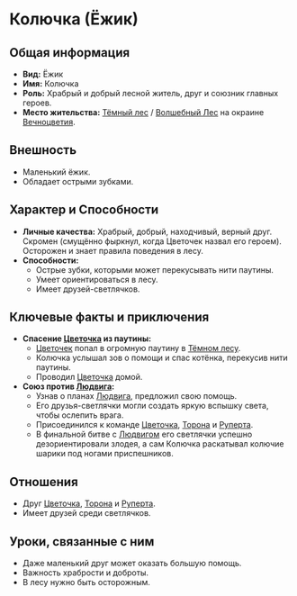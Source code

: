 # Колючка (Ёжик)

## Общая информация
- **Вид:** Ёжик
- **Имя:** Колючка
- **Роль:** Храбрый и добрый лесной житель, друг и союзник главных героев.
- **Место жительства:** [Тёмный лес](places/tyomniy_les_vechnotsvetie.md) / [Волшебный Лес](places/volshebniy_les.md) на окраине [Вечноцветия](places/vechnotsvetie_korolevstvo.md).

## Внешность
- Маленький ёжик.
- Обладает острыми зубками.

## Характер и Способности
- **Личные качества:** Храбрый, добрый, находчивый, верный друг. Скромен (смущённо фыркнул, когда Цветочек назвал его героем). Осторожен и знает правила поведения в лесу.
- **Способности:**
    - Острые зубки, которыми может перекусывать нити паутины.
    - Умеет ориентироваться в лесу.
    - Имеет друзей-светлячков.

## Ключевые факты и приключения
- **Спасение [Цветочка](characters/main_heroes/cvetochek.md) из паутины:**
    - [Цветочек](characters/main_heroes/cvetochek.md) попал в огромную паутину в [Тёмном лесу](places/tyomniy_les_vechnotsvetie.md).
    - Колючка услышал зов о помощи и спас котёнка, перекусив нити паутины.
    - Проводил [Цветочка](characters/main_heroes/cvetochek.md) домой.
- **Союз против [Людвига](characters/villains/ludvig.md):**
    - Узнав о планах [Людвига](characters/villains/ludvig.md), предложил свою помощь.
    - Его друзья-светлячки могли создать яркую вспышку света, чтобы ослепить врага.
    - Присоединился к команде [Цветочка](characters/main_heroes/cvetochek.md), [Торона](characters/main_heroes/toron.md) и [Руперта](characters/main_heroes/rupert.md).
    - В финальной битве с [Людвигом](characters/villains/ludvig.md) его светлячки успешно дезориентировали злодея, а сам Колючка раскатывал колючие шарики под ногами приспешников.

## Отношения
- Друг [Цветочка](characters/main_heroes/cvetochek.md), [Торона](characters/main_heroes/toron.md) и [Руперта](characters/main_heroes/rupert.md).
- Имеет друзей среди светлячков.

## Уроки, связанные с ним
- Даже маленький друг может оказать большую помощь.
- Важность храбрости и доброты.
- В лесу нужно быть осторожным.